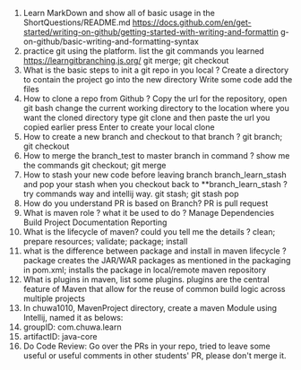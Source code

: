 1. Learn MarkDown and show all of basic usage in the ShortQuestions/README.md
 https://docs.github.com/en/get-started/writing-on-github/getting-started-with-writing-and-formattin
   g-on-github/basic-writing-and-formatting-syntax
2. practice git using the platform. list the git commands you learned
 https://learngitbranching.js.org/
git merge; git checkout
3. What is the basic steps to init a git repo in you local ?
Create a directory to contain the project go into the new directory
Write some code 
add the files
4. How to clone a repo from Github ?
Copy the url for the repository, 
open git bash change the current working directory to the location where you want the cloned directory 
type git clone and then paste the url you copied earlier press Enter to create your local clone
5. How to create a new branch and checkout to that branch ?
git branch; git checkout
6. How to merge the branch_test to master branch in command ? show me the commands
git checkout; git merge
7. How to stash your new code before leaving branch branch_learn_stash and pop your stash when you
   checkout back to **branch_learn_stash ? try commands way and intellij way.
git stash; git stash pop
8. How do you understand PR is based on Branch?
PR is pull request
9. What is maven role ? what it be used to do ?
Manage Dependencies Build Project Documentation Reporting
10. What is the lifecycle of maven? could you tell me the details ?
clean; prepare resources; validate; package; install
11. what is the difference between package and install in maven lifecycle ?
package creates the JAR/WAR packages as mentioned in the packaging in pom.xml;
installs the package in local/remote maven repository
12. What is plugins in maven, list some plugins.
plugins are the central feature of Maven that allow for the reuse of common build logic across multiple projects
13. In chuwa1010, MavenProject directory, create a maven Module using Intellij, named it as belows:
1. groupID: com.chuwa.learn
2. artifactID: java-core
14. Do Code Review: Go over the PRs in your repo, tried to leave some useful or useful comments in other
    students' PR, please don't merge it.